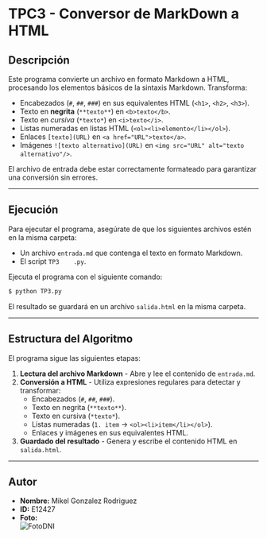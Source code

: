 # TPC3 - Conversor de MarkDown a HTML

## Descripción
Este programa convierte un archivo en formato Markdown a HTML, procesando los elementos básicos de la sintaxis Markdown. Transforma:
- Encabezados (`#`, `##`, `###`) en sus equivalentes HTML (`<h1>`, `<h2>`, `<h3>`).
- Texto en **negrita** (`**texto**`) en `<b>texto</b>`.
- Texto en *cursiva* (`*texto*`) en `<i>texto</i>`.
- Listas numeradas en listas HTML (`<ol><li>elemento</li></ol>`).
- Enlaces `[texto](URL)` en `<a href="URL">texto</a>`.
- Imágenes `![texto alternativo](URL)` en `<img src="URL" alt="texto alternativo"/>`.

El archivo de entrada debe estar correctamente formateado para garantizar una conversión sin errores.

---

## Ejecución
Para ejecutar el programa, asegúrate de que los siguientes archivos estén en la misma carpeta:
- Un archivo `entrada.md` que contenga el texto en formato Markdown.
- El script `TP3	.py`.

Ejecuta el programa con el siguiente comando:
```sh
$ python TP3.py
```

El resultado se guardará en un archivo `salida.html` en la misma carpeta.

---

## Estructura del Algoritmo
El programa sigue las siguientes etapas:
1. **Lectura del archivo Markdown** - Abre y lee el contenido de `entrada.md`.
2. **Conversión a HTML** - Utiliza expresiones regulares para detectar y transformar:
   - Encabezados (`#`, `##`, `###`).
   - Texto en negrita (`**texto**`).
   - Texto en cursiva (`*texto*`).
   - Listas numeradas (`1. item` → `<ol><li>item</li></ol>`).
   - Enlaces y imágenes en sus equivalentes HTML.
3. **Guardado del resultado** - Genera y escribe el contenido HTML en `salida.html`.

---

## Autor
- **Nombre:** Mikel Gonzalez Rodriguez  
- **ID:** E12427  
- **Foto:**  
![FotoDNI](https://github.com/user-attachments/assets/89f3adbe-49b9-4930-808f-9d0bc81bcb00)
